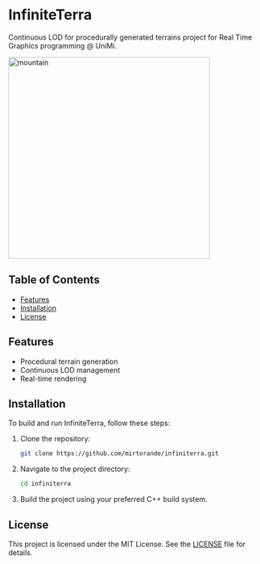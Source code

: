 # InfiniteTerra
Continuous LOD for procedurally generated terrains project for Real Time Graphics programming @ UniMi.

<img src="https://github.com/user-attachments/assets/7b99a949-4ae4-48e8-91ca-324dbe165673" alt="mountain" width="400"/>

## Table of Contents
- [Features](#features)
- [Installation](#installation)
- [License](#license)

## Features
- Procedural terrain generation
- Continuous LOD management
- Real-time rendering

## Installation
To build and run InfiniteTerra, follow these steps:

1. Clone the repository:
    ```sh
    git clone https://github.com/mirtorande/infiniterra.git
    ```
2. Navigate to the project directory:
    ```sh
    cd infiniterra
    ```
3. Build the project using your preferred C++ build system.

## License
This project is licensed under the MIT License. See the [LICENSE](LICENSE) file for details.
